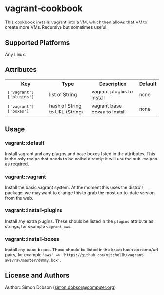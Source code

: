 # vagrant-cookbook

This cookbook installs vagrant into a VM, which then allows that VM to
create more VMs. Recursive but sometimes useful.

## Supported Platforms

Any Linux.

## Attributes

<table>
  <tr>
    <th>Key</th>
    <th>Type</th>
    <th>Description</th>
    <th>Default</th>
  </tr>
  <tr>
    <td><tt>['vagrant']['plugins']</tt></td>
    <td>list of String</td>
    <td>vagrant plugins to install</td>
    <td>none</td>
  </tr>
  <tr>
    <td><tt>['vagrant']['boxes']</tt></td>
    <td>hash of String to URL (String)</td>
    <td>vagrant base boxes to install</td>
    <td>none</td>
  </tr>
</table>

## Usage

### vagrant::default

Install vagrant and any plugins and base boxes listed in the
attributes. This is the only recipe that needs to be called
directly: it will use the sub-recipes as required. 

### vagrant::vagrant

Install the basic vagrant system. At the moment this uses the distro's
package: we may want to change this to grab the most up-to-date version
from the web.
 
### vagrant::install-plugins

Install any extra plugins. These should be listed in the ```plugins```
attribute as strings, for example ```vagrant-aws```.

### vagrant::install-boxes

Install any base boxes. These should be listed in the ```boxes```
hash as name/url pairs, for example ```'aws' => 'https://github.com/mitchellh/vagrant-aws/raw/master/dummy.box'```.

## License and Authors

Author:: Simon Dobson (<simon.dobson@computer.org>)
